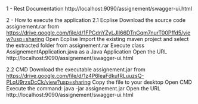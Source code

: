 1 - Rest Documentation
http://localhost:9090/assignement/swagger-ui.html

2 - How to execute the application
2.1 Ecplise
	Download the source code assignement.rar from https://drive.google.com/file/d/1FPCdnYZyLJlI66DTnGqm7nurT00Pffd5/view?usp=sharing
	Open Ecplise
	Import the existing maven project and select the extracted folder from assignement.rar 
	Execute class AssignementApplication.java as a Java Application
	Open the URL http://localhost:9090/assignement/swagger-ui.html

2.2 CMD
	Download the executable assignement.jar from https://drive.google.com/file/d/1z4P6leaFdkufRLuuzsQ-PLqU9rzsDcCk/view?usp=sharing
	Copy the file to your desktop
	Open CMD
	Execute the command: java -jar assignement.jar
	Open the URL http://localhost:9090/assignement/swagger-ui.html